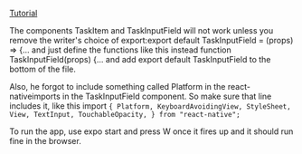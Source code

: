 [Tutorial](https://javascript.plainenglish.io/build-a-todo-list-app-using-react-native-526f8fe11ff1)

The components TaskItem and TaskInputField will not work unless you remove the writer's choice of export:export default TaskInputField = (props) => {...  and just define the functions like this instead function TaskInputField(props) {...  and add export default TaskInputField to the bottom of the file.

Also, he forgot to include something called Platform in the react-nativeimports in the TaskInputField component. So make sure that line includes it, like this import ```{ Platform, KeyboardAvoidingView, StyleSheet, View, TextInput, TouchableOpacity, } from "react-native";```

To run the app, use expo start and press W once it fires up and it should run fine in the browser. 